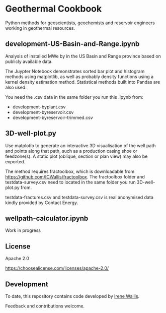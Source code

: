 # Geothermal Cookbook

Python methods for geoscientists, geochemists and reservoir engineers working in geothermal resources.

## development-US-Basin-and-Range.ipynb

Analysis of installed MWe by in the US Basin and Range province based on publicly available data. 

The Juypter Notebook demonstrates sorted bar plot and histogram methods using matplotlib, as well as probably density functions using a kernel density estimation method. Statistical methods built into Pandas are also used.

You need the .csv data in the same folder you run this .ipynb from:
- development-byplant.csv
- development-byreservoir.csv
- development-byreservoir-trimmed.csv

## 3D-well-plot.py

Use matplotib to generate an interactive 3D visualisation of the well path and points along that path, such as a production casing shoe or feedzone(s). A static plot (oblique, section or plan view) may also be exported.

The method requires fractoolbox, which is downloadable from https://github.com/ICWallis/fractoolbox. The fractoolbox folder and testdata-survey.csv need to located in the same folder you run 3D-well-plot.py from.  

testdata-fractures.csv and testdata-survey.csv is real anonymised data kindly provided by Contact Energy. 

## wellpath-calculator.ipynb

Work in progress

## License

Apache 2.0 

https://choosealicense.com/licenses/apache-2.0/

## Development

To date, this repository contains code developed by [Irene Wallis](https://www.cubicearth.nz/). 

Feedback and contributions welcome.